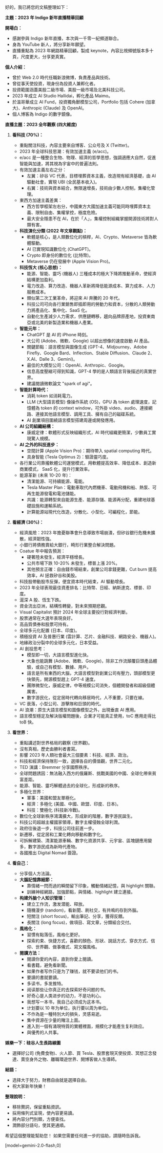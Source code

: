 好的，我已將您的文稿整理如下：

**主題：2023 年 Indigo 新年直播精華回顧**

**開場白：**

*   感謝參與 Indigo 新年直播，本次與一千零一紀頻道聯合。
*   身為 YouTube 新人，將分享新年願望。
*   直播重點為 2023 年網路精華回顧，製成 keynote，內容比視頻號版本多十頁，尺度更大，分享更真實。

**個人介紹：**

*   曾於 Web 2.0 時代任職新浪微博，負責產品與技術。
*   曾從事天使投資，現身份為投資人兼孵化者。
*   投資範圍涵蓋美股二級市場、美股一級市場及北美科技公司。
*   2023 年成立 AI Studio Hallidai，孵化產品 Maimo。
*   於溫哥華成立 AI Fund，投資獨角獸模型公司，Portfolio 包括 Cohere (加拿大)、Anthropic (Claude) 及 OpenAI。
*   個人博客為 Indigo 的數字鏡像。

**直播主題：2023 全年觀察 (四大維度)**

1.  **看科技 (70%)：**
    *   重點關注科技，內容主要來自博客、公众号及 X (Twitter)。
    *   2023 年全球科技思潮：有效加速主義 (e/acc)。
    *   e/acc 是一種整合生物、物理、經濟的哲學思想，強調適應大自然，促進智能與加速，將其視為宇宙中的普遍法則。
    *   有效加速主義左右之分：
        *   左翼：矽谷 VC 代表，目標埋葬資本主義，改造現有經濟基礎，由 AI 驅動社會，實現 UBI (全民基本收入)。
        *   右翼：技術與資本結合，無限速增長，技術由少數人控制，集權化管理。
    *   東西方加速主義差異：
        *   西方哲學框架左右分，中國東方大國加速主義可能同時埋葬資本主義、限制自由、集權掌控，極度危險。
        *   最大安全隱患不在 AI，在於「人」，集權控制組織掌握開源技術將對人類有害。
    *   **科技演化分類 (2022 年文章觀點)：**
        *   軟體是核心，是人類數位化的槓桿，AI、Crypto、Metaverse 皆為軟體驅動。
        *   AI 已實現知識數位化 (ChatGPT)。
        *   Crypto 即身份的數位化 (比特幣)。
        *   Metaverse 仍在發展中 (Apple Vision Pro)。
    *   **科技恆大 (核心思想)：**
        *   能源、智能、靈巧 (機器人) 三種成本的極大下降將推動革命，使經濟結構更加盈利。
        *   電力改造、算力改造、機器人革新將降低能源成本、算力成本、人力服務成本。
        *   類似第二次工業革命，將迎來 AI 奔騰的 20 年代。
        *   科技公司可向各行業銷售即插即用的勞動力和資本，分散的人類勞動力將產品化、集中化、SaaS 化。
        *   自動化生產減少人力需求，供應鏈轉移，趨向品牌原產地，投資東南亞或北美的新製造業和機器人產業。
    *   **智能元年：**
        *   ChatGPT 是 AI 的 iPhone 時刻。
        *   大公司 (Adobe、微軟、Google) 以超出想像的速度啟動 AI 產品。
        *   關鍵節點：語言模型與圖像生成 (GPT-4、Midjourney、Adobe Firefly、Google Bard、Inflection、Stable Diffusion、Claude 2、X.AI、Dalle 3、Gemini)。
        *   最佳的大模型公司：OpenAI、Anthropic、Google。
        *   信息高度壓縮可得到知識，GPT-4 學的是人類語言背後描述的真實世界。
        *   建議閱讀微軟論文 "spark of agi"。
    *   **智能計算時代：**
        *   消耗 token 如消耗電力。
        *   LLM (大型語言模型) 像操作系統 (OS)，GPU 為 token 處理速度，記憶體為 token 的 context window，可外掛 video、audio、連接網路、連接其他語言模型、調用工具、擁有自己的磁碟系統。
        *   AI 創業項目圍繞語言模型搭建周邊或開發應用。
    *   **AI 公司組織結構：**
        *   康威定律：軟體形式反映組織形式，AI 時代組織更簡潔，少數員工實現驚人規模。
    *   **AI 之外的科技進步：**
        *   空間計算 (Apple Vision Pro)：期待帶入 spatial computing 時代。
        *   具身智能 (Tesla Optimus 2)：驗證靈巧度。
    *   各行業公司靠攏軟體公司運營模式，用軟體提高效率、降低成本、創造新商業模式， SaaS 化，提升行業效率。
    *   能源革新 (未來 10-20 年)：
        *   清潔能源、可持續能源、電能。
        *   Tesla Master Plan：電動車取代內燃機車、電動飛機和船、熱泵、可再生能源發電和電池儲能。
        *   共識：能源轉型來自能源生產、能源存儲、能源再分配，重建地球基礎設施和運輸系統。
        *   計算能源站現代化改造，分散化、小型化、可編程化，節能。

2.  **看經濟 (30%)：**

    *   經濟風險：2023 年擔憂聯準會升息導致市場崩潰，但矽谷銀行危機未擴散，經濟韌性強。
    *   小銀行將債務賣給大銀行，畸形行業整合解決問題。
    *   Coatue 年中報告預測：
        *   硬著陸未發生，經濟平穩增長。
        *   公共市場下跌 10-20% 未發生，標普上漲 20%。
        *   其他預言正確：自由錢市場結束，創業公司拿錢更難，Cut burn 提高效率，AI 拯救矽谷和美股。
    *   科技股帶動股市反彈，便宜資本時代結束，AI 驅動增長。
    *   2023 年全球表現最佳資產排名：比特幣、日經、納斯達克、標普、印度。
    *   滬深 A 股、恆生下跌。
    *   資金流出亞洲，結構性轉變，對未來預期悲觀。
    *   Visual Capitalist 預計 2024 年全球主要投行對經濟判斷。
    *   股票通常在大選年表現良好。
    *   高品質債券和股票可持有。
    *   全球多元化配置 (日本、印度)。
    *   積極投資 AI 及普惠行業 (雲計算、芯片、金融科技、網路安全、機器人)。
    *   地緣政治分裂中的全球多元化，日本受益。
    *   AI 創投思考：
        *   模型即一切，大語言模型進化快。
        *   大象也能跳舞 (Adobe、微軟、Google)，除非工作流顛覆巨頭產品體驗，或自己有模型、數據、用戶。
        *   語言是所有東西的大腦，大語言模型對創業公司有壓力，頭部模型更快領先，開源模型趕上 GPT-4 速度。
        *   團隊微型化，康威定律，中等規模公司消失，個體開發者和超級個體厲害。
        *   數字游民化，從定居時代轉向移居時代，人不重要，只要在線。
    *   VC 衰落，小型公司、游擊隊和巨頭的時代。
    *   AI 浪潮：原生大語言模型和圖像模型之外，出現垂直 AI 應用。
    *   語言模型穩定及解決版權問題後，企業才可能真正使用，toC 應用走得比 toB 快。

3.  **看世界：**

    *   重點講述對世界格局的觀察 (世界觀)。
    *   沒有真相，歷史由勝利者書寫。
    *   影響 2023 年人類社會最大三個要素：科技、經濟、政治。
    *   科技和經濟保持隊形一致，選擇各自的價值觀，世界二元化。
    *   TED 演講：Bremmer 分享國際秩序。
    *   全球問題誘因：無法融入西方的俄羅斯、挑戰美國的中國、全球化帶來貧富差距。
    *   能源、智能、靈巧解體過去的全球化，形成新的秩序。
    *   多極化世界：
        *   軍事：美國和盟友單極化。
        *   經濟：多極化 (美國、中國、歐盟、印度、日本)。
        *   科技：雙極化 (科技新冷戰)。
    *   數位化全球新秩序鴻溝擴大，形成新的階層，數字游民誕生。
    *   科技公司超越主權國家領導，數字主權侵蝕全球利潤。
    *   政府往後退一步，科技公司往前進一步。
    *   新遷移，從定居和工業化轉向移動和數字化。
    *   可拆解建築、清潔能源車輛、數字化資源共享、元宇宙、區塊鏈應用變多，數字游民成為新時代產物。
    *   各國推出 Digital Nomad 簽證。

4.  **看自己：**

    *   分享個人方法論。
    *   **大腦記憶靠細節：**
        *   靠情緒一閃而過的瞬間留下印象，觸動情緒記憶，與 highlight 關聯。
        *   訓練神經網路，加強節點，與情緒、highlight 建立連接。
    *   **构建外脑个人知识管理：**
        *   建立工作流，激发潜能、释放。
        *   隨機漫步 (random)，看新聞、刷社交，有共鳴的存到外腦。
        *   短關注 (short focus)，輸出筆記、分享，獲得反饋。
        *   長關注 (long focus)，做項目、寫文章，分類組合交付。
    *   **風格化：**
        *   習慣有點落伍，風格化更好。
        *   探索約束、快捷方式，喜歡的顏色、形狀、說話方式、穿衣方式、信仰、世界觀、做事儀式、寫文檔風格。
    *   **閱讀方法：**
        *   閱讀你愛的內容，直到你愛上閱讀。
        *   看書籍，避免看新聞。
        *   如果作者写作只是为了赚钱，就不要读他们的书。
        *   要讀的書就要讀。
        *   多读书，多发推特。
        *   阅读那些让你真正的去探索好奇问题的书。
        *   好奇心是人类进步的动力，不是功利心。
        *   我想写一本书，我自己必须成为这本书。
        *   计划要以 10 年为单位，执行要以周为单位。
        *   不作為是一種特別大的損失，灵感易逝。
        *   集中資源在少量的賭注上面。
        *   進入到一個有涌現特質的實體裡面，規模化才能產生复利效应。
        *   與優秀的人共事。

**娛樂一下：硅谷人生長路線圖**

*   選擇好公司 (免費食物)、火人節、買 Tesla、股票套現天使投資、冥想正念發達、賣空身外之物、離職環遊世界、開博客做人生導師。

**結語：**

*   选择大于努力，財務自由就是選擇自由。
*   祝大家新年快樂！

**整理說明：**

*   移除贅詞，保留重點資訊。
*   採用條列式呈現，使內容更易讀。
*   將內容分門別類，方便查找。
*   潤飾部分語句，使其更通順。

希望這個整理能幫助您！ 如果您需要任何進一步的協助，請隨時告訴我。

[model=gemini-2.0-flash,0]
